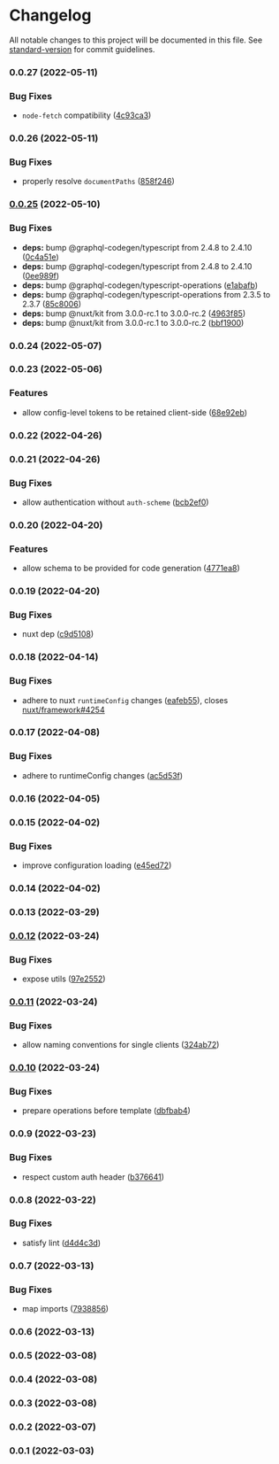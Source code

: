# Changelog

All notable changes to this project will be documented in this file. See [standard-version](https://github.com/conventional-changelog/standard-version) for commit guidelines.

### 0.0.27 (2022-05-11)


### Bug Fixes

* `node-fetch` compatibility ([4c93ca3](https://github.com/diizzayy/nuxt-graphql-client/commit/4c93ca360baf7d634c92e5c0ca98d984e1ce9930))

### 0.0.26 (2022-05-11)


### Bug Fixes

* properly resolve `documentPaths` ([858f246](https://github.com/diizzayy/nuxt-graphql-client/commit/858f246a9165335803b03ac1055e7de0cd0d9167))

### [0.0.25](https://github.com/diizzayy/nuxt-graphql-client/compare/v0.0.24...v0.0.25) (2022-05-10)


### Bug Fixes

* **deps:** bump @graphql-codegen/typescript from 2.4.8 to 2.4.10 ([0c4a51e](https://github.com/diizzayy/nuxt-graphql-client/commit/0c4a51eb2c308c819e11b4655b06c4d00b06218a))
* **deps:** bump @graphql-codegen/typescript from 2.4.8 to 2.4.10 ([0ee989f](https://github.com/diizzayy/nuxt-graphql-client/commit/0ee989f5e6b7f89e02cc51c5e9f8119bf219122d))
* **deps:** bump @graphql-codegen/typescript-operations ([e1abafb](https://github.com/diizzayy/nuxt-graphql-client/commit/e1abafb0da1db1e753a35a809641440f091c00a3))
* **deps:** bump @graphql-codegen/typescript-operations from 2.3.5 to 2.3.7 ([85c8006](https://github.com/diizzayy/nuxt-graphql-client/commit/85c80065bd9f177e323d6d699fc893b9a13be754))
* **deps:** bump @nuxt/kit from 3.0.0-rc.1 to 3.0.0-rc.2 ([4963f85](https://github.com/diizzayy/nuxt-graphql-client/commit/4963f857c6a537c3463fe70e38ef62c9ca3f77fe))
* **deps:** bump @nuxt/kit from 3.0.0-rc.1 to 3.0.0-rc.2 ([bbf1900](https://github.com/diizzayy/nuxt-graphql-client/commit/bbf1900376ec94ec3b852f2b192670aabb4f5068))

### 0.0.24 (2022-05-07)

### 0.0.23 (2022-05-06)


### Features

* allow config-level tokens to be retained client-side ([68e92eb](https://github.com/diizzayy/nuxt-graphql-client/commit/68e92ebc945289e3bf5461997f34c2bc49c41de9))

### 0.0.22 (2022-04-26)

### 0.0.21 (2022-04-26)


### Bug Fixes

* allow authentication without `auth-scheme` ([bcb2ef0](https://github.com/diizzayy/nuxt-graphql-client/commit/bcb2ef06a09d7324f564e49d1966b2cf86bdc11b))

### 0.0.20 (2022-04-20)


### Features

* allow schema to be provided for code generation ([4771ea8](https://github.com/diizzayy/nuxt-graphql-client/commit/4771ea8d8a07c7b25b8ca9afe6a31f60ef5bc639))

### 0.0.19 (2022-04-20)


### Bug Fixes

* nuxt dep ([c9d5108](https://github.com/diizzayy/nuxt-graphql-client/commit/c9d51087b751d67ddb2ca583cc050b4b78bbc292))

### 0.0.18 (2022-04-14)


### Bug Fixes

* adhere to nuxt `runtimeConfig` changes ([eafeb55](https://github.com/diizzayy/nuxt-graphql-client/commit/eafeb55e8d57c67805d5aec18354f3750e249eed)), closes [nuxt/framework#4254](https://github.com/nuxt/framework/issues/4254)

### 0.0.17 (2022-04-08)


### Bug Fixes

* adhere to runtimeConfig changes ([ac5d53f](https://github.com/diizzayy/nuxt-graphql-client/commit/ac5d53f4fa03389787db059edb0daa70bd022120))

### 0.0.16 (2022-04-05)

### 0.0.15 (2022-04-02)


### Bug Fixes

* improve configuration loading ([e45ed72](https://github.com/diizzayy/nuxt-graphql-client/commit/e45ed72dc2f826399d6e3a1b2779b4ca00ac0056))

### 0.0.14 (2022-04-02)

### 0.0.13 (2022-03-29)

### [0.0.12](https://github.com/diizzayy/nuxt-graphql-client/compare/v0.0.11...v0.0.12) (2022-03-24)


### Bug Fixes

* expose utils ([97e2552](https://github.com/diizzayy/nuxt-graphql-client/commit/97e255299a592443b659428e5f85423e97a94b39))

### [0.0.11](https://github.com/diizzayy/nuxt-graphql-client/compare/v0.0.10...v0.0.11) (2022-03-24)


### Bug Fixes

* allow naming conventions for single clients ([324ab72](https://github.com/diizzayy/nuxt-graphql-client/commit/324ab7246cacaadeca25d055548a15c97d8b8c22))

### [0.0.10](https://github.com/diizzayy/nuxt-graphql-client/compare/v0.0.9...v0.0.10) (2022-03-24)


### Bug Fixes

* prepare operations before template ([dbfbab4](https://github.com/diizzayy/nuxt-graphql-client/commit/dbfbab490dd939cb5d1cd839b9e214adbee2674f))

### 0.0.9 (2022-03-23)


### Bug Fixes

* respect custom auth header ([b376641](https://github.com/diizzayy/nuxt-graphql-client/commit/b376641f2df41d95e25e6ba4cd05c9a3565c1705))

### 0.0.8 (2022-03-22)


### Bug Fixes

* satisfy lint ([d4d4c3d](https://github.com/diizzayy/nuxt-graphql-client/commit/d4d4c3d4e8d7a4bf3c984302f890e6d69dba5f52))

### 0.0.7 (2022-03-13)


### Bug Fixes

* map imports ([7938856](https://github.com/diizzayy/nuxt-graphql-client/commit/79388561aef9807e853c55779d9ab69a0a3bbf64))

### 0.0.6 (2022-03-13)

### 0.0.5 (2022-03-08)

### 0.0.4 (2022-03-08)

### 0.0.3 (2022-03-08)

### 0.0.2 (2022-03-07)

### 0.0.1 (2022-03-03)
